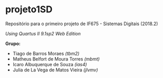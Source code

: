 # projeto1SD
Repositório para o primeiro projeto de IF675 - Sistemas Digitais (2018.2)

*Using Quartus II 9.1sp2 Web Edition*

**Grupo:**
- Tiago de Barros Moraes *(tbm2)*
- Matheus Belfort de Moura Torres *(mbmt)*
- Icaro Albuquerque de Souza *(ias4)*
- Julia de La Vega de Matos Vieira *(jlvmv)*

